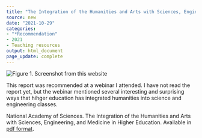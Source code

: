 ```yaml
---
title: "The Integration of the Humanities and Arts with Sciences, Engineering, and Medicine in Higher Education"
source: new
date: "2021-10-29"
categories:
- "*Recommendation"
- 2021
- Teaching resources
output: html_document
page_update: complete
---
```


![Figure 1. Screenshot from this website](http://www.pmean.com/new-images/21/integrating-humanities-01.png)

<div class="notes">

This report was recommended at a webinar I attended. I have not read the report yet, but the webinar mentioned several interesting and surprising ways that hihger education has integrated humanities into science and engineering classes.

National Academy of Sciences. The Integration of the Humanities and Arts with Sciences, Engineering, and Medicine in Higher Education. Available in [pdf format][nas1].

[nas1]: https://www.nap.edu/catalog/24988/the-integration-of-the-humanities-and-arts-with-sciences-engineering-and-medicine-in-higher-education

</div>
